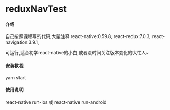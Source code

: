 # reduxNavTest

#### 介绍
自己按照课程写的代码,大量注释
react-native:0.59.8,
react-redux:7.0.3,
react-navigation:3.9.1,

可运行,适合初学react-native的小白,或者没时间关注版本变化的大忙人~



#### 安装教程

 yarn start


#### 使用说明

react-native run-ios 或  react-native run-android



